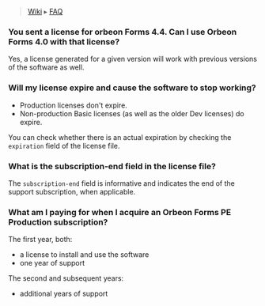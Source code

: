 > [Wiki](Home) ▸ [FAQ](./FAQ)

### You sent a license for orbeon Forms 4.4. Can I use Orbeon Forms 4.0 with that license?

Yes, a license generated for a given version will work with previous versions of the software as well.

### Will my license expire and cause the software to stop working?

- Production licenses don't expire.
- Non-production Basic licenses (as well as the older Dev licenses) do expire.

You can check whether there is an actual expiration by checking the `expiration` field of the license file.

### What is the subscription-end field in the license file?

The `subscription-end` field is informative and indicates the end of the support subscription, when applicable.

### What am I paying for when I acquire an Orbeon Forms PE Production subscription?

The first year, both:

- a license to install and use the software
- one year of support

The second and subsequent years:

- additional years of support
